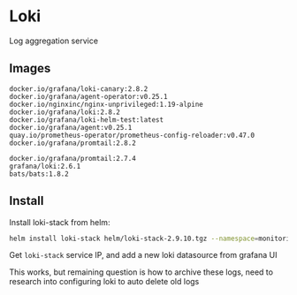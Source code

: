 # Loki

Log aggregation service

## Images

```
docker.io/grafana/loki-canary:2.8.2
docker.io/grafana/agent-operator:v0.25.1
docker.io/nginxinc/nginx-unprivileged:1.19-alpine
docker.io/grafana/loki:2.8.2
docker.io/grafana/loki-helm-test:latest
docker.io/grafana/agent:v0.25.1
quay.io/prometheus-operator/prometheus-config-reloader:v0.47.0
docker.io/grafana/promtail:2.8.2

docker.io/grafana/promtail:2.7.4
grafana/loki:2.6.1
bats/bats:1.8.2
```

## Install

Install loki-stack from helm:
```sh
helm install loki-stack helm/loki-stack-2.9.10.tgz --namespace=monitoring
```

Get `loki-stack` service IP, and add a new loki datasource from grafana UI

This works, but remaining question is how to archive these logs, need to research into configuring loki to auto delete old logs